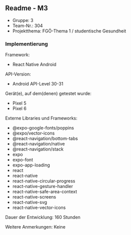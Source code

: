 ## Readme - M3

* Gruppe: 3
* Team-Nr.: 304
* Projektthema: FGÖ-Thema 1 / studentische Gesundheit

### Implementierung

Framework:
- React Native Android

API-Version:
- Android API-Level 30-31

Gerät(e), auf dem(denen) getestet wurde:
- Pixel 5
- Pixel 6

Externe Libraries und Frameworks:
- @expo-google-fonts/poppins
- @expo/vector-icons
- @react-navigation/bottom-tabs
- @react-navigation/native
- @react-navigation/stack
- expo
- expo-font
- expo-app-loading
- react
- react-native
- react-native-circular-progress
- react-native-gesture-handler
- react-native-safe-area-context
- react-native-screens
- react-native-svg
- react-native-vector-icons

Dauer der Entwicklung:
160 Stunden

Weitere Anmerkungen:
Keine